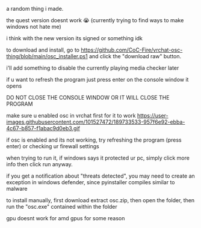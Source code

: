 a random thing i made.

the quest version doesnt work :sob: (currently trying to find ways to make windows not hate me)

i think with the new version its signed or something idk

to download and install, go to https://github.com/CoC-Fire/vrchat-osc-thing/blob/main/osc_installer.ps1 and click the "download raw" button.

i'll add something to disable the currently playing media checker later

if u want to refresh the program just press enter on the console window it opens

DO NOT CLOSE THE CONSOLE WINDOW OR IT WILL CLOSE THE PROGRAM

make sure u enabled osc in vrchat first for it to work https://user-images.githubusercontent.com/101527472/189733533-957f6e92-ebba-4c67-b857-f1abac9d0eb3.gif

if osc is enabled and its not working, try refreshing the program (press enter) or checking ur firewall settings

when trying to run it, if windows says it protected ur pc, simply click more info then click run anyway.

if you get a notification about "threats detected", you may need to create an exception in windows defender, since pyinstaller compiles similar to malware

to install manually, first download extract osc.zip, then open the folder, then run the "osc.exe" contained within the folder

gpu doesnt work for amd gpus for some reason
